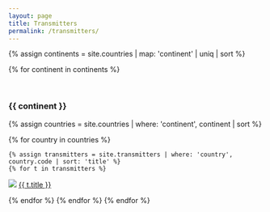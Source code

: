 ```yaml
---
layout: page
title: Transmitters
permalink: /transmitters/
---
```

<!--
Confirmed stations map:

<script type="text/javascript" charset="utf-8" async src="https://api-maps.yandex.ru/services/constructor/1.0/js/?um=constructor%3Aa664fe2bf48cab289503df614ecbbf1af25ebbf3aa075c9f9fd48708148e5e77&amp;width=100%25&amp;height=311&amp;lang=ru_RU&amp;scroll=true"></script>

<br/>
-->

{% assign continents = site.countries | map: 'continent' | uniq | sort %}

{% for continent in continents %}

<br/>
<h3>{{ continent }}</h3>

{% assign countries = site.countries | where: 'continent', continent | sort  %}

{% for country in countries %}


    {% assign transmitters = site.transmitters | where: 'country', country.code | sort: 'title' %}
    {% for t in transmitters %}

<p><img src="{{ country.flag }}" class="flag"/> <a href="{{ t.url }}">{{ t.title }}</a></p>
    {% endfor %}
{% endfor %}
{% endfor %}

